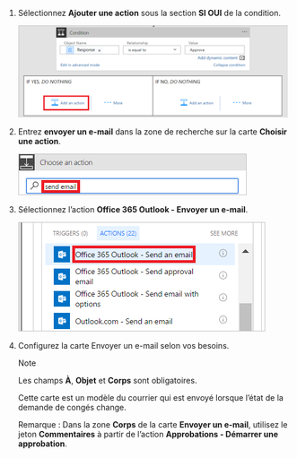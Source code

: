1. Sélectionnez **Ajouter une action** sous la section **SI OUI** de la condition.
   
    ![ajouter une étape](media/modern-approvals/add-action-after-condition.png)
2. Entrez **envoyer un e-mail** dans la zone de recherche sur la carte **Choisir une action**.
   
    ![rechercher des actions de messagerie](media/modern-approvals/search-send-email-yes.png)
3. Sélectionnez l’action **Office 365 Outlook - Envoyer un e-mail**.
   
    ![sélectionner l’action Envoyer un e-mail](media/modern-approvals/select-send-email-yes.png)
4. Configurez la carte Envoyer un e-mail selon vos besoins.
   
     >[!NOTE]
     > Les champs **À**, **Objet** et **Corps** sont obligatoires.
     >
     >
   
     Cette carte est un modèle du courrier qui est envoyé lorsque l’état de la demande de congés change.
   
     Remarque : Dans la zone **Corps** de la carte **Envoyer un e-mail**, utilisez le jeton **Commentaires** à partir de l’action **Approbations - Démarrer une approbation**.

